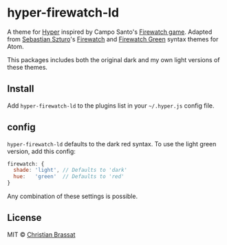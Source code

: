# hyper-firewatch-ld

A theme for [Hyper](https://hyper.is/) inspired by Campo Santo's [Firewatch game](http://www.firewatchgame.com/). Adapted from [Sebastian Szturo](https://github.com/SebastianSzturo)'s [Firewatch](https://atom.io/themes/firewatch-syntax) and [Firewatch Green](https://atom.io/themes/firewatch-green-syntax) syntax themes for Atom.

This packages includes both the original dark and my own light versions of these themes.

## Install

Add `hyper-firewatch-ld` to the plugins list in your `~/.hyper.js` config file.

## config

`hyper-firewatch-ld` defaults to the dark red syntax. To use the light green version, add this config:

``` js
firewatch: {
  shade: 'light', // Defaults to 'dark'
  hue:   'green'  // Defaults to 'red'
}
```

Any combination of these settings is possible.

## License

MIT © [Christian Brassat](https://github.com/crshd)
